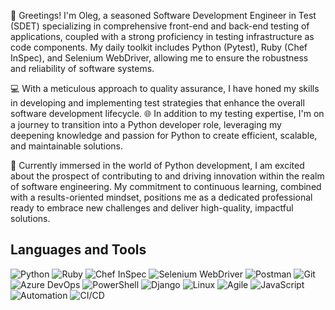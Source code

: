 👋 Greetings! I'm Oleg, a seasoned Software Development Engineer in Test (SDET) specializing in comprehensive front-end and back-end testing of applications, coupled with a strong proficiency in testing infrastructure as code components. My daily toolkit includes Python (Pytest), Ruby (Chef InSpec), and Selenium WebDriver, allowing me to ensure the robustness and reliability of software systems.

💻 With a meticulous approach to quality assurance, I have honed my skills in developing and implementing test strategies that enhance the overall software development lifecycle. 🌐 In addition to my testing expertise, I'm on a journey to transition into a Python developer role, leveraging my deepening knowledge and passion for Python to create efficient, scalable, and maintainable solutions.

🐍 Currently immersed in the world of Python development, I am excited about the prospect of contributing to and driving innovation within the realm of software engineering. My commitment to continuous learning, combined with a results-oriented mindset, positions me as a dedicated professional ready to embrace new challenges and deliver high-quality, impactful solutions.


## Languages and Tools

<p align="left">
  <img src="https://img.shields.io/badge/Python-3776AB?style=for-the-badge&logo=python&logoColor=white" alt="Python"/>
  <img src="https://img.shields.io/badge/Ruby-CC342D?style=for-the-badge&logo=ruby&logoColor=white" alt="Ruby"/>
  <img src="https://img.shields.io/badge/Chef-FFAE1A?style=for-the-badge&logo=chef&logoColor=white" alt="Chef InSpec"/>
  <img src="https://img.shields.io/badge/Selenium-43B02A?style=for-the-badge&logo=selenium&logoColor=white" alt="Selenium WebDriver"/>
  <img src="https://img.shields.io/badge/Postman-FF6C37?style=for-the-badge&logo=postman&logoColor=white" alt="Postman"/>
  <img src="https://img.shields.io/badge/Git-F05032?style=for-the-badge&logo=git&logoColor=white" alt="Git"/>
  <img src="https://img.shields.io/badge/Azure%20DevOps-0078D7?style=for-the-badge&logo=azuredevops&logoColor=white" alt="Azure DevOps"/>
  <img src="https://img.shields.io/badge/PowerShell-5391FE?style=for-the-badge&logo=powershell&logoColor=white" alt="PowerShell"/>
  <img src="https://img.shields.io/badge/Django-092E20?style=for-the-badge&logo=django&logoColor=white" alt="Django"/>
  <img src="https://img.shields.io/badge/Linux-FCC624?style=for-the-badge&logo=linux&logoColor=white" alt="Linux"/>
  <img src="https://img.shields.io/badge/Agile-35BDB2?style=for-the-badge&logo=agile&logoColor=white" alt="Agile"/>
  <img src="https://img.shields.io/badge/JavaScript-F7DF1E?style=for-the-badge&logo=javascript&logoColor=white" alt="JavaScript"/>
  <img src="https://img.shields.io/badge/Automation-48C774?style=for-the-badge&logo=automation&logoColor=white" alt="Automation"/>
  <img src="https://img.shields.io/badge/CI%2FCD-007BFF?style=for-the-badge&logo=github-actions&logoColor=white" alt="CI/CD"/>
</p>


